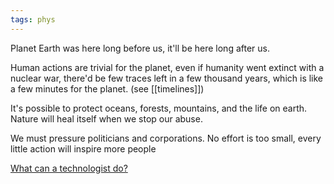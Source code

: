 ```yaml
---
tags: phys
---
```



Planet Earth was here long before us, it'll be here long after us. 

Human actions are trivial for the planet, even if humanity went extinct with a nuclear war, there'd be few traces left in a few thousand years, which is like a few minutes for the planet. (see [[timelines]]) 

It's possible to protect oceans, forests, mountains, and the life on earth. Nature will heal itself when we stop our abuse. 

We must pressure politicians and corporations. No effort is too small, every little action will inspire more people 

[What can a technologist do?](http://worrydream.com/ClimateChange/)